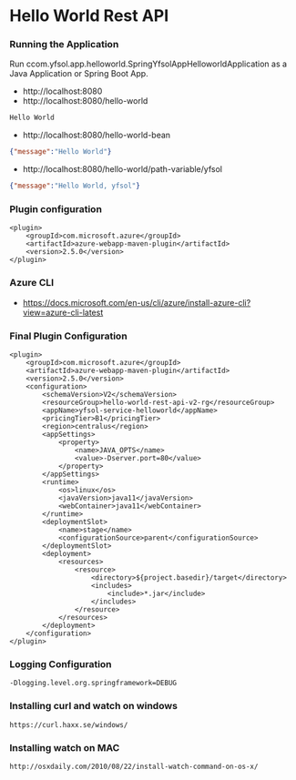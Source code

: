 # Hello World Rest API

### Running the Application

Run ccom.yfsol.app.helloworld.SpringYfsolAppHelloworldApplication as a Java Application or Spring Boot App.

- http://localhost:8080
- http://localhost:8080/hello-world


```txt
Hello World
```

- http://localhost:8080/hello-world-bean

```json
{"message":"Hello World"}
```

- http://localhost:8080/hello-world/path-variable/yfsol

```json
{"message":"Hello World, yfsol"}
```

### Plugin configuration

```
<plugin>
	<groupId>com.microsoft.azure</groupId>
	<artifactId>azure-webapp-maven-plugin</artifactId>
	<version>2.5.0</version>
</plugin>
```
				
### Azure CLI

- https://docs.microsoft.com/en-us/cli/azure/install-azure-cli?view=azure-cli-latest

### Final Plugin Configuration
```
<plugin>
    <groupId>com.microsoft.azure</groupId>
    <artifactId>azure-webapp-maven-plugin</artifactId>
    <version>2.5.0</version>
    <configuration>
        <schemaVersion>V2</schemaVersion>
        <resourceGroup>hello-world-rest-api-v2-rg</resourceGroup>
        <appName>yfsol-service-helloworld</appName>
        <pricingTier>B1</pricingTier>
        <region>centralus</region>
        <appSettings>
            <property>
                <name>JAVA_OPTS</name>
                <value>-Dserver.port=80</value>
            </property>
        </appSettings>
        <runtime>
            <os>linux</os>
            <javaVersion>java11</javaVersion>
            <webContainer>java11</webContainer>
        </runtime>
        <deploymentSlot>
            <name>stage</name>
            <configurationSource>parent</configurationSource>                   
        </deploymentSlot>
        <deployment>
            <resources>
                <resource>
                    <directory>${project.basedir}/target</directory>
                    <includes>
                        <include>*.jar</include>
                    </includes>
                </resource>
            </resources>
        </deployment>
    </configuration>
</plugin>

```
### Logging Configuration

```
-Dlogging.level.org.springframework=DEBUG
```

### Installing curl and watch on windows
```
https://curl.haxx.se/windows/
```

### Installing watch on MAC
```
http://osxdaily.com/2010/08/22/install-watch-command-on-os-x/
```
